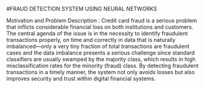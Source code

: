 #FRAUD DETECTION SYSTEM USING NEURAL NETWORKS

Motivation and Problem Description :
Credit card fraud is a serious problem that inflicts considerable financial loss on both institutions and 
customers. The central agenda of the issue is in the necessity to identify fraudulent transactions properly, on 
time and correctly in data that is naturally imbalanced—only a very tiny fraction of total transactions are 
fraudulent cases and the data imbalance presents a serious challenge since standard classifiers are usually 
swamped by the majority class, which results in high misclassification rates for the minority (fraud) class. By 
detecting fraudulent transactions in a timely manner, the system not only avoids losses but also improves 
security and trust within digital financial systems.


